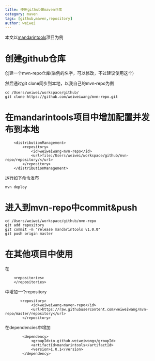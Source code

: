 ```yaml
---
title: 使用github做maven仓库
category: maven
tags: [github,maven,repository]
author: weiwei
---
```


本文以[mandarintools](https://github.com/weiweiwang/mandarintools)项目为例

# 创建github仓库

创建一个mvn-repo仓库(举例的名字，可以修改，不过建议使用这个)

然后通过git clone同步到本地，以我自己的mvn-repo为例
```
cd /Users/weiwei/workspace/github/
git clone https://github.com/weiweiwang/mvn-repo.git
```

# 在mandarintools项目中增加配置并发布到本地
```
    <distributionManagement>
        <repository>
            <id>weiweiwang-mvn-repo</id>
            <url>file:/Users/weiwei/workspace/github/mvn-repo/repository/</url>
        </repository>
    </distributionManagement>
```

运行如下命令发布

```
mvn deploy
```


# 进入到mvn-repo中commit&push
```
cd /Users/weiwei/workspace/github/mvn-repo
git add repository
git commit -m "release mandarintools v1.0.0"
git push origin master
```

# 在其他项目中使用
在
```
    <repositories>
    </repositories>
```

中增加一个repository

```
       <repository>
            <id>weiweiwang-maven-repo</id>
            <url>https://raw.githubusercontent.com/weiweiwang/mvn-repo/master/repository</url>
        </repository>
```

在dependencies中增加
```
        <dependency>
            <groupId>io.github.weiweiwang</groupId>
            <artifactId>mandarintools</artifactId>
            <version>1.0.1</version>
        </dependency>
```


